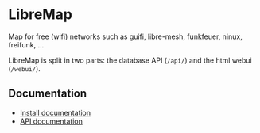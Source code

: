 # LibreMap

Map for free (wifi) networks such as guifi, libre-mesh, funkfeuer, ninux, freifunk, ...

LibreMap is split in two parts: the database API (`/api/`) and the html webui (`/webui/`).

## Documentation

* [Install documentation](doc-install.md)
* [API documentation](doc-api.md)
